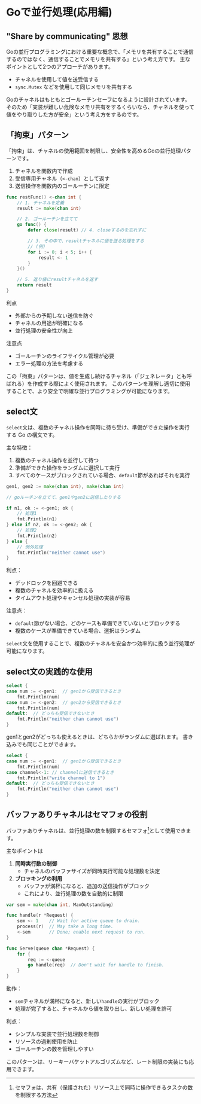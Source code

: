 # Goで並行処理(応用編)
## "Share by communicating" 思想
Goの並行プログラミングにおける重要な概念で、「メモリを共有することで通信するのではなく、通信することでメモリを共有する」という考え方です。
主なポイントとして2つのアプローチがあります。

- チャネルを使用して値を送受信する
- `sync.Mutex` などを使用して同じメモリを共有する

Goのチャネルはもともとゴールーチンセーフになるように設計されています。
そのため「実装が難しい危険なメモリ共有をするくらいなら、チャネルを使って値をやり取りした方が安全」という考え方をするのです。

## 「拘束」パターン
「拘束」は、チャネルの使用範囲を制限し、安全性を高めるGoの並行処理パターンです。

1. チャネルを関数内で作成
2. 受信専用チャネル（`<-chan`）として返す
3. 送信操作を関数内のゴールーチンに限定

```go
func restFunc() <-chan int {
	// 1. チャネルを定義
	result := make(chan int)

	// 2. ゴールーチンを立てて
	go func() {
		defer close(result) // 4. closeするのを忘れずに

		// 3. その中で、resultチャネルに値を送る処理をする
		// (例)
		for i := 0; i < 5; i++ {
			result <- 1
		}
	}()

	// 5. 返り値にresultチャネルを返す
	return result
}
```

利点

- 外部からの予期しない送信を防ぐ
- チャネルの用途が明確になる
- 並行処理の安全性が向上

注意点

- ゴールーチンのライフサイクル管理が必要
- エラー処理の方法を考慮する

この「拘束」パターンは、値を生成し続けるチャネル（「ジェネレータ」とも呼ばれる）を作成する際によく使用されます。
このパターンを理解し適切に使用することで、より安全で明確な並行プログラミングが可能になります。

## select文
`select`文は、複数のチャネル操作を同時に待ち受け、準備ができた操作を実行する Go の構文です。

主な特徴：

1. 複数のチャネル操作を並行して待つ
2. 準備ができた操作をランダムに選択して実行
3. すべてのケースがブロックされている場合、`default`節があればそれを実行

```go
gen1, gen2 := make(chan int), make(chan int)

// goルーチンを立てて、gen1やgen2に送信したりする

if n1, ok := <-gen1; ok {
	// 処理1
	fmt.Println(n1)
} else if n2, ok := <-gen2; ok {
	// 処理2
	fmt.Println(n2)
} else {
	// 例外処理
	fmt.Println("neither cannot use")
}
```

利点：

- デッドロックを回避できる
- 複数のチャネルを効率的に扱える
- タイムアウト処理やキャンセル処理の実装が容易

注意点：

- `default`節がない場合、どのケースも準備できていないとブロックする
- 複数のケースが準備できている場合、選択はランダム

`select`文を使用することで、複数のチャネルを安全かつ効率的に扱う並行処理が可能になります。

## select文の実践的な使用

```go
select {
case num := <-gen1:  // gen1から受信できるとき
	fmt.Println(num)
case num := <-gen2:  // gen2から受信できるとき
	fmt.Println(num)
default:  // どっちも受信できないとき
	fmt.Println("neither chan cannot use")
}
```

gen1とgen2がどっちも使えるときは、どちらかがランダムに選ばれます。
書き込みでも同じことができます。

```go
select {
case num := <-gen1:  // gen1から受信できるとき
	fmt.Println(num)
case channel<-1: // channelに送信できるとき
	fmt.Println("write channel to 1")
default:  // どっちも受信できないとき
	fmt.Println("neither chan cannot use")
}
```

## バッファありチャネルはセマフォの役割
バッファありチャネルは、並行処理の数を制限するセマフォ[^1]として使用できます。

[^1]:セマフォは、共有（保護された）リソース上で同時に操作できるタスクの数を制限する方法

主なポイントは

1. **同時実行数の制御**
    - チャネルのバッファサイズが同時実行可能な処理数を決定
2. **ブロッキングの利用**
    - バッファが満杯になると、追加の送信操作がブロック
    - これにより、並行処理の数を自動的に制限

```go
var sem = make(chan int, MaxOutstanding)

func handle(r *Request) {
    sem <- 1    // Wait for active queue to drain.
    process(r)  // May take a long time.
    <-sem       // Done; enable next request to run.
}

func Serve(queue chan *Request) {
    for {
        req := <-queue
        go handle(req)  // Don't wait for handle to finish.
    }
}
```

動作：
- `sem`チャネルが満杯になると、新しい`handle`の実行がブロック
- 処理が完了すると、チャネルから値を取り出し、新しい処理を許可

利点：
- シンプルな実装で並行処理数を制御
- リソースの過剰使用を防止
- ゴールーチンの数を管理しやすい

このパターンは、リーキーバケットアルゴリズムなど、レート制限の実装にも応用できます。
